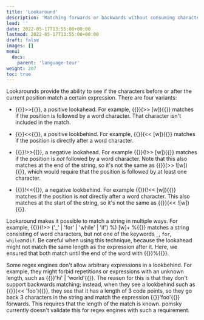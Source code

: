 ```yaml
---
title: 'Lookaround'
description: 'Matching forwards or backwards without consuming characters'
lead: ''
date: 2022-05-17T13:55:00+00:00
lastmod: 2022-05-17T13:55:00+00:00
draft: false
images: []
menu:
  docs:
    parent: 'language-tour'
weight: 207
toc: true
---
```


Lookarounds provide the ability to see if the characters before or after the current position
match a certain expression. There are four variants:

- {{<po>}}>>{{</po>}}, a positive lookahead. For example, {{<po>}}(>> [w]){{</po>}}
  matches if the position is followed by a word character. That character isn't included in the
  match.

- {{<po>}}<<{{</po>}}, a positive lookbehind. For example, {{<po>}}(<< [w]){{</po>}}
  matches if the position is directly after a word character.

- {{<po>}}!>>{{</po>}}, a negative lookahead. For example {{<po>}}(!>> [w]){{</po>}}
  matches if the position is _not_ followed by a word character. Note that this also matches at
  the end of the string, so it's not the same as {{<po>}}(>> ![w]){{</po>}}, which would
  require that the position is followed by at least one character.

- {{<po>}}!<<{{</po>}}, a negative lookbehind. For example {{<po>}}(!<< [w]){{</po>}}
  matches if the position is _not_ directly after a word character. This also matches at the start
  of the string, so it's not the same as {{<po>}}(<< ![w]){{</po>}}.

Lookaround makes it possible to match a string in multiple ways. For example,
{{<po>}}(!>> ('_' | 'for' | 'while' | 'if') %) [w]+ %{{</po>}} matches a string consisting
of word characters, but not one of the keywords `_`, `for`, `while`and`if`. Be careful when using
this technique, because the lookahead might not match the same length as the expression after it.
Here, we ensured that both match until the end of the word with {{<po>}}%{{</po>}}.

Some regex engines don't allow arbitrary expressions in a lookbehind. For example, they might
forbid repetitions or expressions with an unknown length, such as
{{<po>}}'hi' | 'world'{{</po>}}. The reason for this is that they don't support backwards
matching; instead, when they see a lookbehind such as {{<po>}}(<< 'foo'){{</po>}}, they see
that it has a length of 3 code points, so they go back 3 characters in the string and match the
expression {{<po>}}'foo'{{</po>}} forwards. This requires that the length of the match
is known. pomsky currently doesn't validate this for regex engines with such a requirement.
